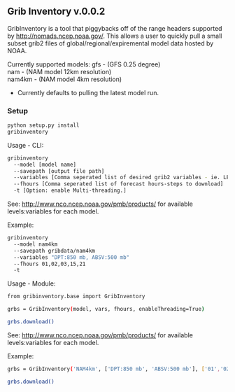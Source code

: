 ## Grib Inventory v.0.0.2

GribInventory is a tool that piggybacks off of the range headers supported by http://nomads.ncep.noaa.gov/.
This allows a user to quickly pull a small subset grib2 files of global/regional/expiremental model data hosted by NOAA. 
  
Currently supported models: 
gfs - (GFS 0.25 degree)  
nam - (NAM model 12km resolution)  
nam4km - (NAM model 4km resolution)  

* Currently defaults to pulling the latest model run.

### Setup

```bash
python setup.py install
gribinventory
```

Usage - CLI:
```bash
gribinventory 
  --model [model name]  
  --savepath [output file path]  
  --variables [Comma seperated list of desired grib2 variables - ie. LEVEL:VARIABLE,LEVEL:VARIABLE,...]  
  --fhours [Comma seperated list of forecast hours-steps to download]  
  -t [Option: enable Multi-threading.]  
```
See: http://www.nco.ncep.noaa.gov/pmb/products/ for available levels:variables for each model.

Example:
```bash
gribinventory  
  --model nam4km  
  --savepath gribdata/nam4km  
  --variables "DPT:850 mb, ABSV:500 mb"  
  --fhours 01,02,03,15,21   
  -t  
```

Usage - Module:
```bash
from gribinventory.base import GribInventory

grbs = GribInventory(model, vars, fhours, enableThreading=True)

grbs.download()


```
See: http://www.nco.ncep.noaa.gov/pmb/products/ for available levels:variables for each model.

Example:
```bash
grbs = GribInventory('NAM4km', ['DPT:850 mb', 'ABSV:500 mb'], ['01','02','03','15','21'], enableThreading=True)

grbs.download()

```
